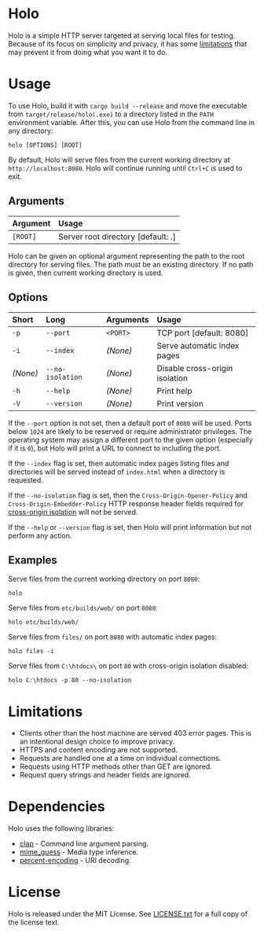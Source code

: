# Holo
Holo is a simple HTTP server targeted at serving local files for testing.
Because of its focus on simplicity and privacy, it has some
[limitations](#limitations) that may prevent it from doing what you want it to
do.

# Usage
To use Holo, build it with `cargo build --release` and move the executable from
`target/release/holo(.exe)` to a directory listed in the `PATH` environment
variable. After this, you can use Holo from the command line in any directory:
```shell
holo [OPTIONS] [ROOT]
```

By default, Holo will serve files from the current working directory at
`http://localhost:8080`. Holo will continue running until `Ctrl+C` is used to
exit.

## Arguments
| Argument | Usage                              |
| :------- | :--------------------------------- |
| `[ROOT]` | Server root directory [default: .] |

Holo can be given an optional argument representing the path to the root
directory for serving files. The path must be an existing directory. If no path
is given, then current working directory is used.

## Options
| Short    | Long             | Arguments | Usage                          |
| :------- | :--------------- | :-------- | :----------------------------- |
| `-p`     | `--port`         | `<PORT>`  | TCP port [default: 8080]       |
| `-i`     | `--index`        | _(None)_  | Serve automatic index pages    |
| _(None)_ | `--no-isolation` | _(None)_  | Disable cross-origin isolation |
| `-h`     | `--help`         | _(None)_  | Print help                     |
| `-V`     | `--version`      | _(None)_  | Print version                  |

If the `--port` option is not set, then a default port of `8080` will be used.
Ports below `1024` are likely to be reserved or require administrator
privileges. The operating system may assign a different port to the given
option (especially if it is `0`), but Holo will print a URL to connect to
including the port.

If the `--index` flag is set, then automatic index pages listing files and
directories will be served instead of `index.html` when a directory is
requested.

If the `--no-isolation` flag is set, then the `Cross-Origin-Opener-Policy` and
`Cross-Origin-Embedder-Policy` HTTP response header fields required for
[cross-origin isolation](https://developer.mozilla.org/en-US/docs/Web/API/Window/crossOriginIsolated)
will not be served.

If the `--help` or `--version` flag is set, then Holo will print information
but not perform any action.

## Examples
Serve files from the current working directory on port `8080`:
```shell
holo
```

Serve files from `etc/builds/web/` on port `8080`:
```shell
holo etc/builds/web/
```

Serve files from `files/` on port `8080` with automatic index pages:
```shell
holo files -i
```

Serve files from `C:\htdocs\` on port `80` with cross-origin isolation
disabled:
```shell
holo C:\htdocs -p 80 --no-isolation
```

# Limitations
* Clients other than the host machine are served 403 error pages. This is an
intentional design choice to improve privacy.
* HTTPS and content encoding are not supported.
* Requests are handled one at a time on individual connections.
* Requests using HTTP methods other than GET are ignored.
* Request query strings and header fields are ignored.

# Dependencies
Holo uses the following libraries:
* [clap](https://crates.io/crates/clap) - Command line argument parsing.
* [mime_guess](https://crates.io/crates/mime_guess) - Media type inference.
* [percent-encoding](https://crates.io/crates/percent-encoding) - URI decoding.

# License
Holo is released under the MIT License. See [LICENSE.txt](/LICENSE.txt) for a
full copy of the license text.
